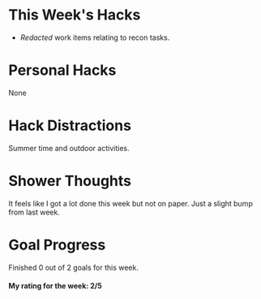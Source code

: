 # This Week's Hacks
- *Redacted* work items relating to recon tasks.

# Personal Hacks
None

# Hack Distractions
Summer time and outdoor activities.

# Shower Thoughts
It feels like I got a lot done this week but not on paper. Just a slight bump from last week.

# Goal Progress
Finished 0 out of 2 goals for this week.

#### My rating for the week: 2/5
